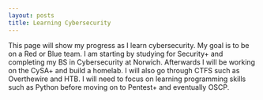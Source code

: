 ```yaml
---
layout: posts
title: Learning Cybersecurity
---
```


This page will show my progress as I learn cybersecurity. My goal is to be on a Red or Blue team. I am starting by studying for Security+ and completing my BS in Cybersecurity at Norwich. Afterwards I will be working on the CySA+ and build a homelab. I will also go through CTFS such as Overthewire and HTB. I will need to focus on learning programming skills such as Python before moving on to Pentest+ and eventually OSCP.
